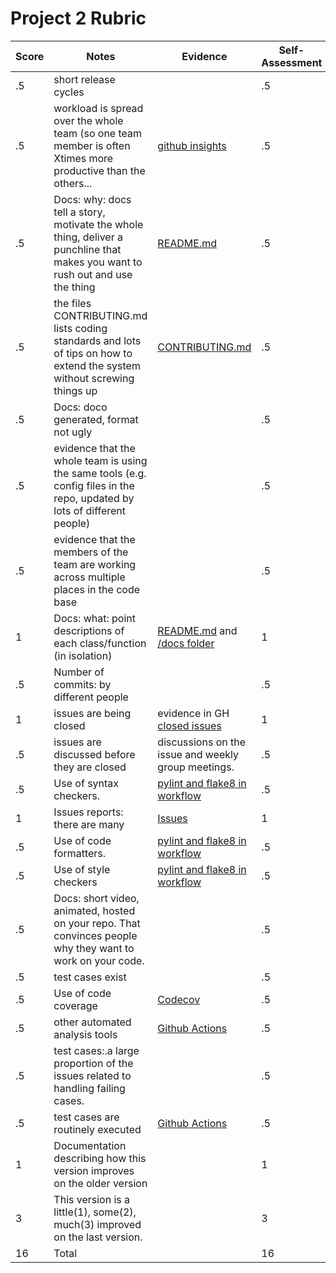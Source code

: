 # Project 2 Rubric

| Score|Notes|Evidence|Self-Assessment
|---|---------|-----|---|
|.5| short release cycles| |.5|
|.5| workload is spread over the whole team (so one team member is often Xtimes more productive than the others...|[github insights](https://github.com/Ashwinshankar98/ClassMateBot/pulse/monthly)|.5|
|.5|Docs: why: docs tell a story, motivate the whole thing, deliver a punchline that makes you want to rush out and use the thing | [README.md](https://github.com/Ashwinshankar98/ClassMateBot/blob/main/README.md) |.5|
|.5|the files CONTRIBUTING.md lists coding standards and lots of tips on how to extend the system without screwing things up  | [CONTRIBUTING.md](https://github.com/Ashwinshankar98/ClassMateBot/blob/main/CONTRIBUTING.md) |.5|
|.5|Docs: doco generated, format not ugly  | |.5|
|.5|evidence that the whole team is using the same tools (e.g. config files in the repo, updated by lots of different people) | |.5|
|.5|evidence that the members of the team are working across multiple places in the code base | |.5|
|1|Docs: what: point descriptions of each class/function (in isolation)  | [README.md](https://github.com/Ashwinshankar98/ClassMateBot/blob/main/README.md) and [/docs folder](https://github.com/Ashwinshankar98/ClassMateBot/tree/main/docs)|1|
|.5|Number of commits: by different people  | |.5|
|1|issues are being closed | evidence in GH [closed issues](https://github.com/Ashwinshankar98/ClassMateBot/issues?q=is%3Aissue+is%3Aclosed)|1|
|.5|issues are discussed before they are closed | discussions on the issue and weekly group meetings.| .5|
|.5|Use of syntax checkers. | [pylint and flake8 in workflow](https://github.com/Ashwinshankar98/ClassMateBot/blob/main/.github/workflows/main.yml)|.5|
|1|Issues reports: there are many | [Issues](https://github.com/Ashwinshankar98/ClassMateBot/issues) |1|
|.5|Use of code formatters. | [pylint and flake8 in workflow](https://github.com/Ashwinshankar98/ClassMateBot/blob/main/.github/workflows/main.yml)|.5|
|.5|Use of style checkers | [pylint and flake8 in workflow](https://github.com/Ashwinshankar98/ClassMateBot/blob/main/.github/workflows/main.yml)|.5|
|.5|Docs: short video, animated, hosted on your repo. That convinces people why they want to work on your code. | |.5|
|.5|test cases exist  | |.5|
|.5|Use of code coverage  | [Codecov](https://app.codecov.io/gh/Ashwinshankar98/ClassMateBot)|.5|
|.5|other automated analysis tools  | [Github Actions](https://github.com/Ashwinshankar98/ClassMateBot/blob/main/.github/workflows/main.yml)|.5|
|.5|test cases:.a large proportion of the issues related to handling failing cases. | |.5|
|.5|test cases are routinely executed | [Github Actions](https://github.com/Ashwinshankar98/ClassMateBot/actions)|.5|
|1|Documentation describing how this version improves on the older version| |1|
|3|This version is a little(1), some(2), much(3) improved on the last version.|| 3|
|16| Total| | 16|
